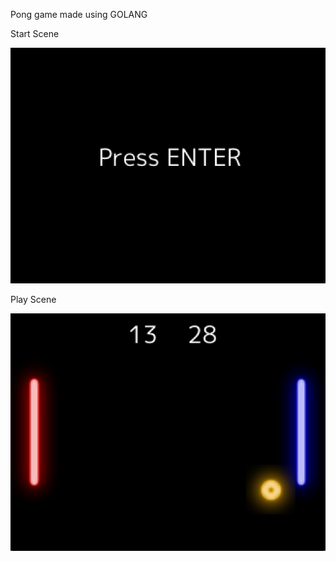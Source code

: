 Pong game made using GOLANG

Start Scene

![Start Screen](/preview.png "Start Screen")

Play Scene

![Play Screen](/preview2.png "Play Screen")
